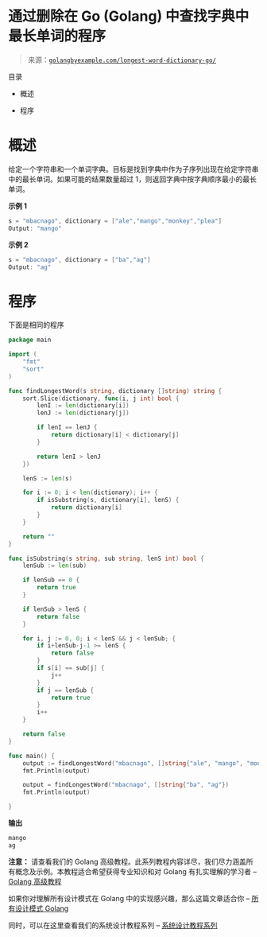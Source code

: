 <!--yml

类别：未分类

日期：2024-10-13 06:52:05

-->

# 通过删除在 Go (Golang) 中查找字典中最长单词的程序

> 来源：[`golangbyexample.com/longest-word-dictionary-go/`](https://golangbyexample.com/longest-word-dictionary-go/)

目录

+   概述

+   程序

# **概述**

给定一个字符串和一个单词字典。目标是找到字典中作为子序列出现在给定字符串中的最长单词。如果可能的结果数量超过 1，则返回字典中按字典顺序最小的最长单词。

**示例 1**

```go
s = "mbacnago", dictionary = ["ale","mango","monkey","plea"]
Output: "mango"
```

**示例 2**

```go
s = "mbacnago", dictionary = ["ba","ag"]
Output: "ag"
```

# **程序**

下面是相同的程序

```go
package main

import (
	"fmt"
	"sort"
)

func findLongestWord(s string, dictionary []string) string {
	sort.Slice(dictionary, func(i, j int) bool {
		lenI := len(dictionary[i])
		lenJ := len(dictionary[j])

		if lenI == lenJ {
			return dictionary[i] < dictionary[j]
		}

		return lenI > lenJ
	})

	lenS := len(s)

	for i := 0; i < len(dictionary); i++ {
		if isSubstring(s, dictionary[i], lenS) {
			return dictionary[i]
		}
	}

	return ""
}

func isSubstring(s string, sub string, lenS int) bool {
	lenSub := len(sub)

	if lenSub == 0 {
		return true
	}

	if lenSub > lenS {
		return false
	}

	for i, j := 0, 0; i < lenS && j < lenSub; {
		if i+lenSub-j-1 >= lenS {
			return false
		}
		if s[i] == sub[j] {
			j++
		}
		if j == lenSub {
			return true
		}
		i++
	}

	return false
}

func main() {
	output := findLongestWord("mbacnago", []string{"ale", "mango", "monkey", "plea"})
	fmt.Println(output)

	output = findLongestWord("mbacnago", []string{"ba", "ag"})
	fmt.Println(output)

}
```

**输出**

```go
mango
ag
```

**注意：** 请查看我们的 Golang 高级教程。此系列教程内容详尽，我们尽力涵盖所有概念及示例。本教程适合希望获得专业知识和对 Golang 有扎实理解的学习者 – [Golang 高级教程](https://golangbyexample.com/golang-comprehensive-tutorial/)

如果你对理解所有设计模式在 Golang 中的实现感兴趣，那么这篇文章适合你 – [所有设计模式 Golang](https://golangbyexample.com/all-design-patterns-golang/)

同时，可以在这里查看我们的系统设计教程系列 – [系统设计教程系列](https://techbyexample.com/system-design-questions/)


